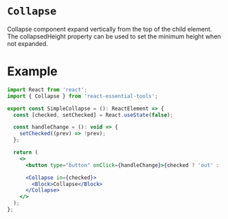 # `Collapse`

Collapse component expand vertically from the top of the child element. The collapsedHeight property can be used to set the minimum height when not expanded.

# Example

```jsx
import React from 'react';
import { Collapse } from 'react-essential-tools';

export const SimpleCollapse = (): ReactElement => {
  const [checked, setChecked] = React.useState(false);

  const handleChange = (): void => {
    setChecked((prev) => !prev);
  };

  return (
    <>
      <button type="button" onClick={handleChange}>{checked ? 'out' : 'in'}</button>

      <Collapse in={checked}>
        <Block>Collapse</Block>
      </Collapse>
    </>
  );
};
```